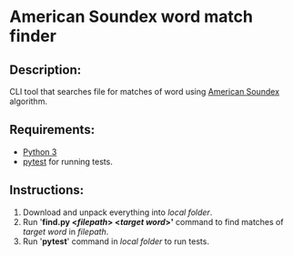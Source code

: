 # American Soundex word match finder

## Description:

CLI tool that searches file for matches of word using [American Soundex](https://en.wikipedia.org/wiki/Soundex#American_Soundex) algorithm.

## Requirements:
* [Python 3](https://www.python.org/downloads/)
* [pytest](https://pypi.org/project/pytest/) for running tests.

## Instructions:
1. Download and unpack everything into *local folder*.
2. Run '**find.py \<*filepath*> \<*target word*>'** command to find matches of *target word* in *filepath*.
3. Run '**pytest**' command in *local folder* to run tests.
